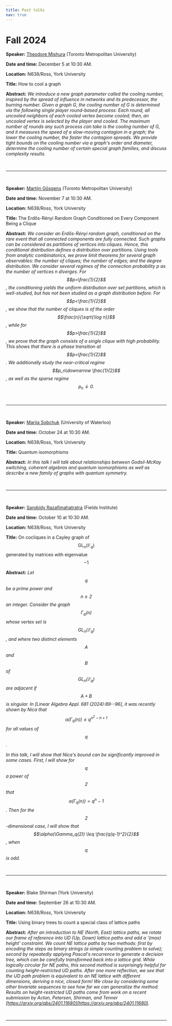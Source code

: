 ```yaml
---
title: Past talks
nav: true
---
```


# Fall 2024

**Speaker:** [Theodore Mishura](https://www.torontomu.ca/math/our-people/theodore-mishura/) (Toronto Metropolitan University)

**Date and time:** December 5 at 10:30 AM.

**Location:** N638/Ross, York University

**Title:** How to cool a graph

**Abstract:** *We introduce a new graph parameter called the cooling number, inspired by the spread of influence in networks and its predecessor, the burning number. Given a graph G, the cooling number of G is determined via the following single player round-based process: Each round, all uncooled neighbors of each cooled vertex become cooled; then, an uncooled vertex is selected by the player and cooled. The maximum number of rounds any such process can take is the cooling number of G, and it measures the speed of a slow-moving contagion in a graph; the lower the cooling number, the faster the contagion spreads. We provide tight bounds on the cooling number via a graph's order and diameter, determine the cooling number of certain special graph families, and discuss complexity results.*

<br>

---

<br>

**Speaker:** [Martijn Gösgens](https://martijngosgens.nl/) (Toronto Metropolitan University)

**Date and time:** November 7 at 10:30 AM.

**Location:** N638/Ross, York University

**Title:** The Erdős-Rényi Random Graph Conditioned on Every Component Being a Clique


**Abstract:** *We consider an Erdős-Rényi random graph, conditioned on the rare event that all connected components are fully connected. Such graphs can be considered as partitions of vertices into cliques. Hence, this conditional distribution defines a distribution over partitions. Using tools from analytic combinatorics, we prove limit theorems for several graph observables: the number of cliques; the number of edges; and the degree distribution. We consider several regimes of the connection probability p as the number of vertices n diverges. For $$p=\frac{1}{2}$$, the conditioning yields the uniform distribution over set partitions, which is well-studied, but has not been studied as a graph distribution before. For $$p<\frac{1}{2}$$, we show that the number of cliques is of the order $$\frac{n}{\sqrt{\log n}}$$, while for $$p>\frac{1}{2}$$, we prove that the graph consists of a single clique with high probability. This shows that there is a phase transition at $$p=\frac{1}{2}$$. We additionally study the near-critical regime $$p_n\downarrow \frac{1}{2}$$, as well as the sparse regime $$p_n\downarrow 0.$$*

<br>

---

<br>


**Speaker:** [Mariia Sobchuk](https://uwaterloo.ca/scholar/msobchuk)  (University of Waterloo)

**Date and time:** October 24 at 10:30 AM.

**Location:** N638/Ross, York University

**Title:** Quantum isomorphisms


**Abstract:** *In this talk I will talk about relationships between Godsil-McKay switching, coherent algebras and quantum isomorphisms as well as describe a new family of graphs with quantum symmetry.*


<br>

---

<br>

**Speaker:**  [Sarobidy Razafimahatratra](https://sarobidyraz.com/) (Fields Institute)

**Date and time:** October 10 at 10:30 AM.

**Location:** N638/Ross, York University

**Title:** On cocliques in a Cayley graph of $$\operatorname{GL}_n(\mathbb{F}_q)$$ generated by matrices with eigenvalue $$-1$$


**Abstract:** *Let $$q$$ be a prime power and $$n\geq 2$$ an integer. Consider the graph $$\Gamma_q(n)$$ whose vertex set is $$\operatorname{GL}_{n}({\mathbb{F}_q})$$, and where two distinct elements $$A$$ and $$B$$ of $$\operatorname{GL}_{n}(\mathbb{F}_{q})$$ are adjacent if $$A+B$$ is singular. In [Linear Algebra Appl. 681 (2024):89--96], it was recently shown by Nica that $$\alpha(\Gamma_q(n))\leq q^{n^2-n+1}$$ for all values of $$q$$.*

*In this talk, I will show that Nica's bound can be significantly improved in some cases. First, I will show for $$q$$ a power of $$2$$ that $$\alpha(\Gamma_q(n)) = {q^n-1}$$. Then for the $$2$$-dimensional case, I will show that $$\alpha(\Gamma_q(2)) \leq \frac{q(q-1)^2}{2}$$, when $$q$$ is odd.*

<br>

---

<br>

**Speaker:**  Blake Shirman (York University)

**Date and time:** September 26 at 10:30 AM.

**Location:** N638/Ross, York University

**Title:** Using binary trees to count a special class of lattice paths


**Abstract:** *After an introduction to NE (North, East) lattice paths, we rotate our frame of reference into UD (Up, Down) lattice paths and add a '(max) height' constraint.  We count NE lattice paths by two methods: first by encoding the steps as binary strings (a simple counting problem to solve); second by repeatedly applying Pascal's recurrence to generate a decision tree, which can be carefully transformed back into a lattice grid.  While logically circular for NE paths, this second method is surprisingly helpful for counting height-restricted UD paths.  After one more reflection, we see that the UD path problem is equivalent to an NE lattice with different dimensions, deriving a nice, closed form!  We close by considering some other bivariate sequences to see how far we can generalize the method.  Results on height-restricted UD paths come from work on a recent submission by Acton, Petersen, Shirman, and Tenner [https://arxiv.org/abs/2401.11680](https://arxiv.org/abs/2401.11680).*

<br>

---

<br>

